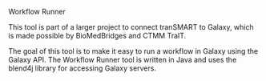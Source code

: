 Workflow Runner


This tool is part of a larger project to connect tranSMART to Galaxy, which is made possible by BioMedBridges and CTMM TraIT.

The goal of this tool is to make it easy to run a workflow in Galaxy using the Galaxy API. The Workflow Runner tool is written in Java and uses the blend4j library for accessing Galaxy servers.
